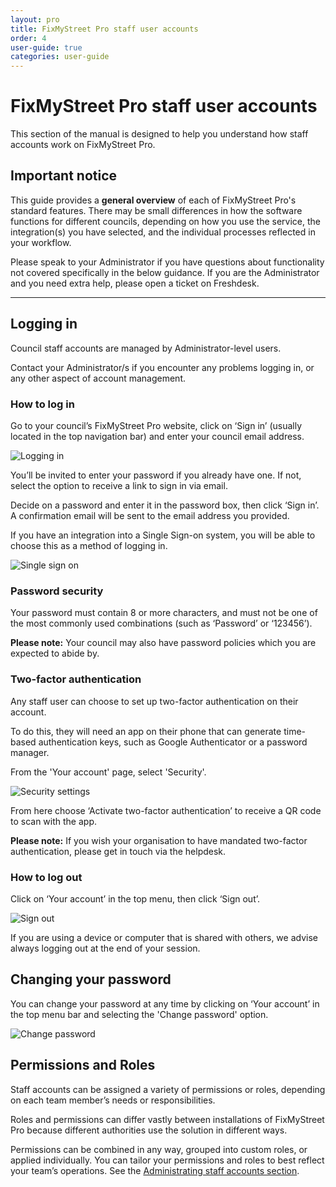 ```yaml
---
layout: pro
title: FixMyStreet Pro staff user accounts
order: 4
user-guide: true
categories: user-guide
---
```


# FixMyStreet Pro staff user accounts

This section of the manual is designed to help you understand how staff accounts work on FixMyStreet Pro.

## Important notice

This guide provides a **general overview** of each of FixMyStreet Pro's standard features. There may be small differences in how the software functions for different councils, depending on how you use the service, the integration(s) you have selected, and the individual processes reflected in your workflow. 

Please speak to your Administrator if you have questions about functionality not covered specifically in the below guidance. If you are the Administrator and you need extra help, please open a ticket on Freshdesk.

***

## Logging in

Council staff accounts are managed by Administrator-level users.

Contact your Administrator/s if you encounter any problems logging in, or any other aspect of
account management.

### How to log in

Go to your council’s FixMyStreet Pro website, click on ‘Sign in’ (usually located in the top navigation bar) and enter your council email address.

<img alt="Logging in" src="/assets/img/pro-user-guide/Sign in to FixMyStreet.png" class="admin-screenshot" />

You’ll be invited to enter your password if you already have one. If not, select the option to receive a link to sign in via email.

Decide on a password and enter it in the password box, then click ‘Sign in’. A confirmation email will be sent to the email address you provided.

If you have an integration into a Single Sign-on system, you will be able to choose this as a method of logging in.

<img alt="Single sign on" src="/assets/img/pro-user-guide/Sign in options.png" class="admin-screenshot" />

### Password security

Your password must contain 8 or more characters, and must not be one of the most commonly used combinations (such as ‘Password’ or ‘123456’). 

**Please note:** Your council may also have password policies which you are expected to abide by.

### Two-factor authentication

Any staff user can choose to set up two-factor authentication on their account. 

To do this, they will need an app on their phone that can generate time-based authentication keys, such as Google Authenticator or a password manager. 

From the 'Your account' page, select 'Security'.

<img alt="Security settings" src="/assets/img/ww-user-guide/WasteWorks%20security%20settings.png" class="admin-screenshot" />

From here choose ‘Activate two-factor authentication’ to receive a QR code to scan with the app.

**Please note:** If you wish your organisation to have mandated two-factor authentication, please get in touch via the helpdesk.

### How to log out

Click on ‘Your account’ in the top menu, then click ‘Sign out’. 

<img alt="Sign out" src="/assets/img/ww-user-guide/WasteWorks%20sign%20out.png" class="admin-screenshot" />

If you are using a device or computer that is shared with others, we advise always logging out at the end of your session.

## Changing your password

You can change your password at any time by clicking on ‘Your account’ in the top menu bar and selecting the 'Change password' option.

<img alt="Change password" src="/assets/img/ww-user-guide/WasteWorks%20change%20password.png" class="admin-screenshot" />

## Permissions and Roles

Staff accounts can be assigned a variety of permissions or roles, depending on each team member’s needs or responsibilities.

Roles and permissions can differ vastly between installations of FixMyStreet Pro because different authorities use the solution in different ways.

Permissions can be combined in any way, grouped into custom roles, or applied individually. You can tailor your permissions and roles to best reflect your team’s operations. See the <a href="https://www.fixmystreet.com/pro-manual/admin-tasks/#adminstrating-staff-accounts"> Administrating staff accounts section</a>.

